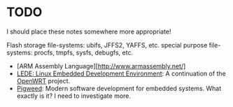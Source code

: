 TODO
====

I should place these notes somewhere more appropriate!

Flash storage file-systems:	ubifs, JFFS2, YAFFS, etc.
special purpose file-systems:	procfs, tmpfs, sysfs, debugfs, etc.


 - [ARM Assembly Language][http://www.armassembly.net/]
 - [LEDE: Linux Embedded Development Environment](https://www.lede-project.org/):
   A continuation of the [OpenWRT][openwrt] project.
 - [Pigweed](https://pigweed.dev/):
   Modern software development for embedded systems.
   What exactly is it?  I need to investigate more.


[openwrt]:	https://openwrt.org/
[threadx]:	http://rtos.com/products/threadx/
[freertos]:	http://www.freertos.org/
[ChibiOS]:	http://www.chibios.org/
